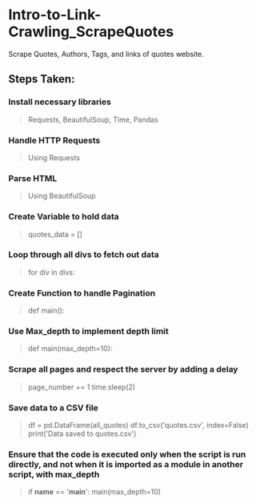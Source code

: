 # Intro-to-Link-Crawling_ScrapeQuotes
 Scrape Quotes, Authors, Tags, and links of quotes website.

## Steps Taken:

### Install necessary libraries
> Requests, BeautifulSoup, Time, Pandas

### Handle HTTP Requests
> Using Requests

### Parse HTML
> Using BeautifulSoup

### Create Variable to hold data
> quotes_data = []

### Loop through all divs to fetch out data
> for div in divs:

### Create Function to handle Pagination
> def main():

### Use Max_depth to implement depth limit
> def main(max_depth=10):

### Scrape all pages and respect the server by adding a delay
> page_number += 1
> time.sleep(2)

### Save data to a CSV file
> df = pd.DataFrame(all_quotes)
> df.to_csv('quotes.csv', index=False)
> print('Data saved to quotes.csv')

### Ensure that the code is executed only when the script is run directly, and not when it is imported as a module in another script, with max_depth
> if __name__ == '__main__':
    main(max_depth=10)
